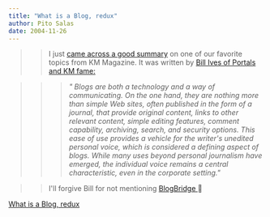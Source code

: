 ```yaml
---
title: "What is a Blog, redux"
author: Pito Salas
date: 2004-11-26
---
```



>>

>> I just [came across a good
summary](<http://www.portalsmag.com/articles/default.asp?ArticleID=6159>) on
one of our favorite topics from KM Magazine. It was written by [Bill Ives of
Portals and KM fame:](<http://billives.typepad.com/portals_and_km/>)

>>

>>> _" Blogs are both a technology and a way of communicating. On the one
hand, they are nothing more than simple Web sites, often published in the form
of a journal, that provide original content, links to other relevant content,
simple editing features, comment capability, archiving, search, and security
options. This ease of use provides a vehicle for the writer's unedited
personal voice, which is considered a defining aspect of blogs. While many
uses beyond personal journalism have emerged, the individual voice remains a
central characteristic, even in the corporate setting."_

>>

>> I'll forgive Bill for not mentioning [BlogBridge
](<http://www.blogbridge.com>)🙂


[What is a Blog, redux](None)
